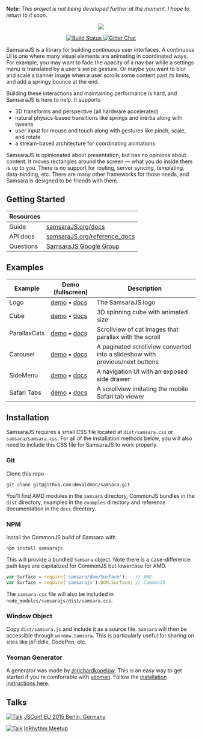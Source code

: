 **Note**: _This project is not being developed further at the moment. I hope to return to it soon._

<p align="center"><img src="http://i.imgur.com/VOiEqxD.png"></p>

<p align="center">
  <a href="https://travis-ci.org/dmvaldman/samsara">
    <img src="https://travis-ci.org/dmvaldman/samsara.svg?branch=master" alt="Build Status">
  </a>
  <a href="https://gitter.im/dmvaldman/samsara">
    <img src="https://badges.gitter.im/dmvaldman/samsara.svg" alt="Gitter Chat">
  </a>
</p>

SamsaraJS is a library for building _continuous_ user interfaces. A continuous UI is one where many
visual elements are animating in coordinated ways. For example, you may want to fade the opacity of a
nav bar while a settings menu is translated by a user's swipe gesture. Or maybe you want to blur and scale 
a banner image when a user scrolls some content past its limits, and add a springy bounce at the end.

Building these interactions and maintaining performance is hard, and SamsaraJS is here to help. It supports

- 3D transforms and perspective (all hardware accelerated)
- natural physics-based transitions like springs and inertia along with tweens
- user input for mouse and touch along with gestures like pinch, scale, and rotate
- a stream-based architecture for coordinating animations

SamsaraJS is opinionated about presentation, but has no opinions about content. It moves rectangles around the
screen — what you do inside them is up to you. There is no support for routing,
server syncing, templating, data-binding, etc. There are many other frameworks for those needs, and Samsara
is designed to be friends with them.

## Getting Started

| Resources      |               |
| -------------- | ------------- |
| Guide          | [samsaraJS.org/docs](http://www.samsaraJS.org/docs/index.html)  |
| API docs       | [samsaraJS.org/reference_docs](http://www.samsaraJS.org/reference_docs/index.html)  |
| Questions      | [SamsaraJS Google Group](https://groups.google.com/forum/#!forum/samsarajs) |

## Examples

| Example  | Demo (fullscreen) | Description |
| -------- | ----------------- | ----------- |
| Logo | [demo](http://samsarajs.org/demos/Logo/index.html) • [docs](http://samsarajs.org/demos/Logo/docs/main.html) | The SamsaraJS logo |
| Cube | [demo](http://samsarajs.org/demos/Cube/index.html) • [docs](http://samsarajs.org/demos/Cube/docs/main.html) | 3D spinning cube with animated size |
| ParallaxCats | [demo](http://samsarajs.org/demos/ParallaxCats/index.html) • [docs](http://samsarajs.org/ParallaxCats/Logo/docs/main.html/index.html) | Scrollview of cat images that parallax with the scroll |
| Carousel | [demo](http://samsarajs.org/demos/Carousel/index.html) • [docs](http://samsarajs.org/demos/Carousel/docs/main.html) | A paginated scrollview converted into a slideshow with previous/next buttons |
| SideMenu | [demo](http://samsarajs.org/demos/SideMenu/index.html) • [docs](http://samsarajs.org/demos/SideMenu/docs/main.html) | A navigation UI with an exposed side drawer |
| Safari Tabs | [demo](http://samsarajs.org/demos/SafariTabs/index.html) • [docs](http://samsarajs.org/demos/SafariTabs/docs/main.html) | A scrollview imitating the mobile Safari tab viewer |

## Installation

SamsaraJS requires a small CSS file located at `dist/samsara.css` or `samsara/samsara.css`. For all of the installation methods
below, you will also need to include this CSS file for SamsaraJS to work properly.

### Git

Clone this repo

```
git clone git@github.com:dmvaldman/samsara.git
```

You'll find AMD modules in the `samsara` directory, CommonJS bundles in the `dist` directory, examples in the
`examples` directory and reference documentation in the `docs` directory.

### NPM

Install the CommonJS build of Samsara with

```
npm install samsarajs
```

This will provide a bundled `Samsara` object. Note there is a case-difference: path keys are
capitalized for CommonJS but lowercase for AMD.

```js
var Surface = require('samsara/dom/Surface');   // AMD
var Surface = require('samsarajs').DOM.Surface; // CommonJS
```

The `samsara.css` file will also be included in `node_modules/samsarajs/dist/samsara.css`.

### Window Object

Copy `dist/samsara.js` and include it as a source file. `Samsara` will then be accessible
through `window.Samsara`. This is particularly useful for sharing on sites like jsFiddle, CodePen, etc.

### Yeoman Generator

A generator was made by [@richardkopelow](https://github.com/richardkopelow). This is an easy way to get started if you're comfortable with [yeoman](http://yeoman.io/). Follow the [installation instructions here](https://github.com/richardkopelow/generator-samsara).

## Talks
[![Talk](http://i.imgur.com/tGbmVk4.png)](https://www.youtube.com/watch?v=biJXpv-6XVY)
[JSConf EU 2015 Berlin, Germany](https://www.youtube.com/watch?v=biJXpv-6XVY)

[![Talk](http://i.imgur.com/O4mr8v7.png)](https://www.youtube.com/watch?v=9bmoo64hhg4)
[InRhythm Meetup](https://www.youtube.com/watch?v=9bmoo64hhg4)
